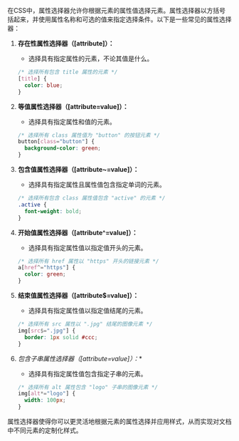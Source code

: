 在CSS中，属性选择器允许你根据元素的属性值选择元素。属性选择器以方括号括起来，并使用属性名称和可选的值来指定选择条件。以下是一些常见的属性选择器：

1. **存在性属性选择器（[attribute]）：**
   - 选择具有指定属性的元素，不论其值是什么。

   ```css
   /* 选择所有包含 title 属性的元素 */
   [title] {
     color: blue;
   }
   ```

2. **等值属性选择器（[attribute=value]）：**
   - 选择具有指定属性和值的元素。

   ```css
   /* 选择所有 class 属性值为 "button" 的按钮元素 */
   button[class="button"] {
     background-color: green;
   }
   ```

3. **包含值属性选择器（[attribute~=value]）：**
   - 选择具有指定属性且属性值包含指定单词的元素。

   ```css
   /* 选择所有包含 class 属性值包含 "active" 的元素 */
   .active {
     font-weight: bold;
   }
   ```

4. **开始值属性选择器（[attribute^=value]）：**
   - 选择具有指定属性值以指定值开头的元素。

   ```css
   /* 选择所有 href 属性以 "https" 开头的链接元素 */
   a[href^="https"] {
     color: green;
   }
   ```

5. **结束值属性选择器（[attribute$=value]）：**
   - 选择具有指定属性值以指定值结尾的元素。

   ```css
   /* 选择所有 src 属性以 ".jpg" 结尾的图像元素 */
   img[src$=".jpg"] {
     border: 1px solid #ccc;
   }
   ```

6. **包含子串属性选择器（[attribute*=value]）：**
   - 选择具有指定属性值包含指定子串的元素。

   ```css
   /* 选择所有 alt 属性包含 "logo" 子串的图像元素 */
   img[alt*="logo"] {
     width: 100px;
   }
   ```

属性选择器使得你可以更灵活地根据元素的属性选择并应用样式，从而实现对文档中不同元素的定制化样式。